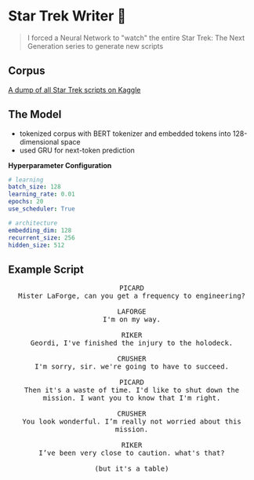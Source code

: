 # Star Trek Writer 🖖

> I forced a Neural Network to "watch" the entire Star Trek: The Next Generation series to generate new scripts

## Corpus
[A dump of all Star Trek scripts on Kaggle](https://www.kaggle.com/gjbroughton/start-trek-scripts)

## The Model
- tokenized corpus with BERT tokenizer and embedded tokens into 128-dimensional space
- used GRU for next-token prediction

**Hyperparameter Configuration**
```yaml
# learning
batch_size: 128
learning_rate: 0.01
epochs: 20
use_scheduler: True

# architecture
embedding_dim: 128
recurrent_size: 256
hidden_size: 512
```

## Example Script
<p align="center" style="font-family:monospace;">
PICARD<br>
Mister LaForge, can you get a frequency to engineering? <br>
<br>
LAFORGE<br>
I'm on my way.<br>
<br>
RIKER<br>
Geordi, I've finished the injury to the holodeck. <br>
<br>
CRUSHER<br>
I'm sorry, sir. we're going to have to succeed. <br>
<br>
PICARD<br>
Then it's a waste of time. I'd like to shut down the mission. I want you to know that I'm right. <br>
<br>
CRUSHER<br>
You look wonderful. I’m really not worried about this mission.<br>
<br>
RIKER<br>
I’ve been very close to caution. what's that? <br>
<br>
(but it's a table)<br>
</p>
